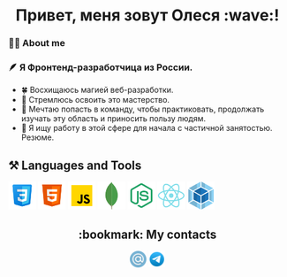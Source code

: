 <h1 align="center">Привет, меня зовут Олеся :wave:!</h1>  

### :woman_technologist: About me
### :feather: Я Фронтенд-разработчица из России.

 * :four_leaf_clover: Восхищаюсь магией веб-разработки.
 * :compass: Стремлюсь освоить это мастерство.
 * :butterfly: Мечтаю попасть в команду, чтобы практиковать, продолжать изучать эту область и приносить пользу людям.
 * :mag_right: Я ищу работу в этой сфере для начала с частичной занятостью. <a href="https://hh.ru/resume/4a98014fff0cde01000039ed1f414136306f4d" style="text-decoration: none;" target="_blank">Резюме.</a>


## :hammer_and_pick: Languages and Tools
<div><img src="https://github.com/Olesya090585/OlesyaVarnakova/blob/main/icons8-css-96.svg" width="50" height="50"/>
<img src="https://github.com/Olesya090585/OlesyaVarnakova/blob/main/icons8-html.svg" width="50" height="50"/>
<img src="https://github.com/Olesya090585/OlesyaVarnakova/blob/main/icons8-javascript.svg" width="50" height="50"/>
<img src="https://github.com/Olesya090585/OlesyaVarnakova/blob/main/icons8-mongodb-a-cross-platform-document-oriented-database-program-96.png" width="50" height="50"/>
<img src="https://github.com/Olesya090585/OlesyaVarnakova/blob/main/icons8-node-js.svg" width="50" height="50"/>
<img src="https://github.com/Olesya090585/OlesyaVarnakova/blob/main/icons8-react-native.svg" width="50" height="50"/>
<img src="https://github.com/Olesya090585/OlesyaVarnakova/blob/main/icons8-webpack-a-module-bundler.-its-main-purpose-is-to-bundle-javascript-files-for-usage-in-a-browser-96.png" width="50" height="50"/></div>


<h2 align="center">:bookmark: My contacts</h2>
<div align="center">
  <a href="mailto:nouveau.happier_0d@icloud.com" text-decoration="none" target="_blank"><img src="https://github.com/Olesya090585/OlesyaVarnakova/blob/main/email-svgrepo-com.svg" width="30" height="30" text-decoration="none" target="_blank"></a>
<a href="https://t.me/OlesyaVarnakova">
  <img src="https://github.com/Olesya090585/OlesyaVarnakova/blob/main/telegram-svgrepo-com.svg" width="30" height="30" text-decoration="none" target="_blank"></a>
</div>



